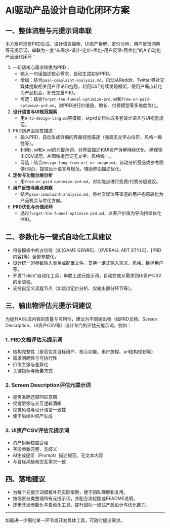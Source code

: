# AI驱动产品设计自动化闭环方案

## 一、整体流程与元提示词串联

本方案将现有PRD生成、设计语言探索、UI资产拆解、定价分析、用户反馈洞察等元提示词，串联为一套“从需求-设计-定价-优化-用户反馈-再优化”的AI自动化产品迭代闭环：

1. 一句话核心需求转换为PRD：
   - 输入一句话描述核心需求，自动生成初步PRD。
   - 增加：结合`pain-complaint-analysis.md`，自动从Reddit、Twitter等社交媒体提取相关用户评论和抱怨，利用OST持续发现框架，将用户痛点转化为产品机会，补充完善PRD。
   - 可选：结合`forget-the-funnel-optimize-prd.md`和`free-or-paid-optimize-prd.md`，对PRD进行价值链、增长、付费模型等多维度优化。
2. **设计语言与UI规范探索**
   - 用`0-to-design-lang.md`等模板，从prd文档生成多套设计语言与UI视觉规范。
2. PRD到界面视觉描述：
   - 输入PRD，自动生成详细的界面视觉描述（强调无文字占位符、风格一致性等）。
   - 利用`5.md`和`4.md`的元提示词，对界面描述和UI资产拆解持续优化，确保输出CSV规范、AI图像提示词无文字、风格统一。
   - 可选：结合`design-lang-from-url-or-image.md`，自动分析竞品或参考图像/网页，提取设计语言与规范，辅助界面描述优化。
4. **定价与功能分层分析**
   - 用`free-or-paid-optimize-prd.md`，对功能点进行免费/付费分层建议。
5. **用户反馈与痛点洞察**
   - 结合`pain-complaint-analysis.md`，将社交媒体等渠道的用户抱怨转化为产品机会与优化方向。
6. **PRD优化与价值闭环**
   - 通过`forget-the-funnel-optimize-prd.md`，以客户价值为导向持续优化PRD。

## 二、参数化与一键式自动化工具建议

- 将各模板中的占位符（如[GAME GENRE]、[OVERALL ART STYLE]、[PRD内容]等）全部参数化。
- 设计统一的参数输入表单或配置文件，支持一键式输入需求、风格、目标用户等。
- 开发“1click”自动化工具，串联上述元提示词，自动完成从需求到UI资产CSV的全流程。
- 支持自定义流程节点（如跳过定价分析、仅输出部分环节等）。

## 三、输出物评估元提示词建议

为提升AI生成内容的质量与可用性，建议为不同输出物（如PRD文档、Screen Description、UI资产CSV等）设计专门的评估元提示词。例如：

### 1. PRD文档评估元提示词
- 结构完整性（是否包含目标用户、核心功能、用户旅程、url结构规划等）
- 需求明确性与可执行性
- 价值主张与差异化
- 关键指标与衡量方式

### 2. Screen Description评估元提示词
- 是否准确还原PRD意图
- 视觉层级与交互逻辑清晰
- 视觉风格与设计语言一致性
- 便于后续AI资产生成

### 3. UI资产CSV评估元提示词
- 资产拆解粒度合理
- 字段参数完整、无歧义
- AI生成提示（Prompt）描述规范、无文本内容
- 与目标风格和交互需求一致

## 四、落地建议

- 为每个元提示词模板补充实际案例，便于团队理解和复用。
- 按场景分类整理所有元提示词，并配合流程图或README说明。
- 逐步开发参数化与自动化工具，提升团队一键式产品设计与优化能力。

---
如需进一步细化某一环节或开发具体工具，可随时提出需求。